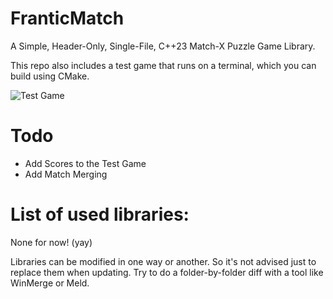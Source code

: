# FranticMatch
A Simple, Header-Only, Single-File, C++23 Match-X Puzzle Game Library.

This repo also includes a test game that runs on a terminal, which you can build using CMake.

![Test Game](https://i.ibb.co/ycvW07cS/image.png)

# Todo
- Add Scores to the Test Game
- Add Match Merging

# List of used libraries:   
None for now! (yay)

Libraries can be modified in one way or another. 
So it's not advised just to replace them when updating.
Try to do a folder-by-folder diff with a tool like WinMerge or Meld.
